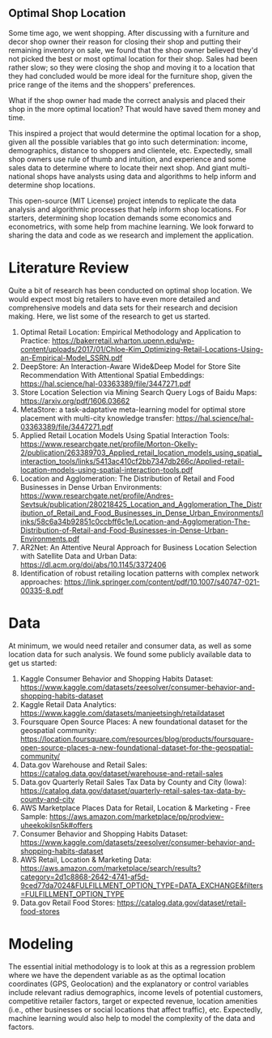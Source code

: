 ##                                          Optimal Shop Location

Some time ago, we went shopping. After discussing with a furniture and decor shop owner their reason for closing their shop and putting their 
remaining inventory on sale, we found that the shop owner believed they'd not picked the best or most optimal location for their shop. 
Sales  had been rather slow; so they were closing the shop and moving it to a location that they had concluded would be 
more ideal for the furniture shop, given the price range of the items and the shoppers' preferences.

What if the shop owner had made the correct analysis and placed their shop in the more optimal location? 
That would have saved them money and time. 

This inspired a project that would determine the optimal location for a shop, given all the possible variables that go
into such determination: income, demographics, distance to shoppers and clientele, etc. Expectedly, small shop owners use rule
of thumb and intuition, and experience and some sales data to determine where to locate their next shop. And giant multi-national shops have analysts using data 
and algorithms to help inform and determine shop locations.

This open-source (MIT License) project intends to replicate the data analysis and algorithmic processes that 
help inform shop locations. For starters, determining shop location demands some economics and econometrics, with some help from
machine learning. We look forward to sharing the data and code as we research and implement the application. 


# Literature Review

Quite a bit of research has been conducted on optimal shop location. We would expect most big retailers to have even more 
detailed and comprehensive models and data sets for their research and decision making. Here, we list some of the research 
to get us started.

1. Optimal Retail Location: Empirical Methodology and Application to Practice: https://bakerretail.wharton.upenn.edu/wp-content/uploads/2017/01/Chloe-Kim_Optimizing-Retail-Locations-Using-an-Empirical-Model_SSRN.pdf
2. DeepStore: An Interaction-Aware Wide&Deep Model for Store Site Recommendation With Attentional Spatial Embeddings: https://hal.science/hal-03363389/file/3447271.pdf
3. Store Location Selection via Mining Search Query Logs of Baidu Maps: https://arxiv.org/pdf/1606.03662
4. MetaStore: a task-adaptative meta-learning model for optimal store placement with multi-city knowledge transfer: https://hal.science/hal-03363389/file/3447271.pdf
5. Applied Retail Location Models Using Spatial Interaction Tools: https://www.researchgate.net/profile/Morton-Okelly-2/publication/263389703_Applied_retail_location_models_using_spatial_interaction_tools/links/5413ac410cf2bb7347db266c/Applied-retail-location-models-using-spatial-interaction-tools.pdf
6. Location and Agglomeration: The Distribution of Retail and Food Businesses in Dense Urban Environments: https://www.researchgate.net/profile/Andres-Sevtsuk/publication/280218425_Location_and_Agglomeration_The_Distribution_of_Retail_and_Food_Businesses_in_Dense_Urban_Environments/links/58c6a34b92851c0ccbff6c1e/Location-and-Agglomeration-The-Distribution-of-Retail-and-Food-Businesses-in-Dense-Urban-Environments.pdf
7. AR2Net: An Attentive Neural Approach for Business Location Selection with Satellite Data and Urban Data: https://dl.acm.org/doi/abs/10.1145/3372406
8. Identification of robust retailing location patterns with complex network approaches: https://link.springer.com/content/pdf/10.1007/s40747-021-00335-8.pdf

# Data

At minimum, we would need retailer and consumer data, as well as some location data for such analysis. We found some publicly available data to get us started: 

1. Kaggle Consumer Behavior and Shopping Habits Dataset: https://www.kaggle.com/datasets/zeesolver/consumer-behavior-and-shopping-habits-dataset
2. Kaggle Retail Data Analytics: https://www.kaggle.com/datasets/manjeetsingh/retaildataset
3. Foursquare Open Source Places: A new foundational dataset for the geospatial community: https://location.foursquare.com/resources/blog/products/foursquare-open-source-places-a-new-foundational-dataset-for-the-geospatial-community/
4. Data.gov Warehouse and Retail Sales: https://catalog.data.gov/dataset/warehouse-and-retail-sales
5. Data.gov Quarterly Retail Sales Tax Data by County and City (Iowa): https://catalog.data.gov/dataset/quarterly-retail-sales-tax-data-by-county-and-city
6. AWS Marketplace Places Data for Retail, Location & Marketing - Free Sample: https://aws.amazon.com/marketplace/pp/prodview-uheekokilsn5k#offers
7. Consumer Behavior and Shopping Habits Dataset: https://www.kaggle.com/datasets/zeesolver/consumer-behavior-and-shopping-habits-dataset
8. AWS Retail, Location & Marketing Data: https://aws.amazon.com/marketplace/search/results?category=2d1c8868-2642-4741-af5d-9ced77da7024&FULFILLMENT_OPTION_TYPE=DATA_EXCHANGE&filters=FULFILLMENT_OPTION_TYPE
9. Data.gov Retail Food Stores: https://catalog.data.gov/dataset/retail-food-stores

# Modeling

The essential initial methodology is to look at this as a regression problem where we have the dependent variable as 
as the optimal location coordinates (GPS, Geolocation) and the explanatory or control variables include relevant 
radius demographics, income levels of potential customers, competitive retailer factors, target or expected revenue, 
location amenities (i.e., other businesses or social locations that affect traffic), etc. Expectedly, machine learning would also 
help to model the complexity of the data and factors. 


